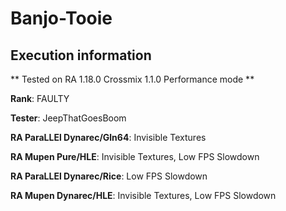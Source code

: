 # Banjo-Tooie 

## Execution information

** Tested on RA 1.18.0 Crossmix 1.1.0 Performance mode **

**Rank**: FAULTY

**Tester**: JeepThatGoesBoom


**RA ParaLLEl Dynarec/Gln64**: Invisible Textures

**RA Mupen Pure/HLE**: Invisible Textures, Low FPS Slowdown

**RA ParaLLEl Dynarec/Rice**: Low FPS Slowdown

**RA Mupen Dynarec/HLE**: Invisible Textures, Low FPS Slowdown